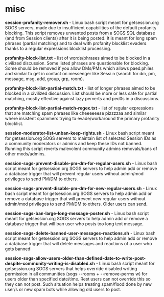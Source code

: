 # misc

**session-profanity-remover.sh** - Linux bash script meant for getsession.org SOGS servers, made due to insufficient capabilities of the default profanity blocking. This script removes unwanted posts from a SOGS SQL database (and from Session clients) after it is being posted. It is meant for long spam phrases (partial matching) and to deal with profanity blocklist evaders thanks to a regular expressions blocklist processing.

**profanity-block-list.txt** - list of words/phrases aimed to be blocked in a civilized discussion. Some listed phrases are questionable for blocking. Some should be removed if you allow DMs/PMs which allows paed.philes and similar to get in contact on messenger like Sessi.n (search for dm, pm, message, msg, add, group, grp, room).

**profanity-block-list-partial-match.txt** - list of longer phrases aimed to be blocked in a civilized discussion. List should be more or less safe for partial matching, mostly effective against lazy perverts and ped0s in a discussions.

**profanity-block-list-partial-match-regex.txt** - list of regular expressions that are matching spam phrases like cheeeeeese pizzzzaa and similar where insistent spammers trying to evade/workaround the primary profanity blocklist.

**session-moderator-list-unban-keep-rights.sh** - Linux bash script meant for getsession.org SOGS servers to maintain list of selected Session IDs as a community moderators or admins and keep these IDs not banned. Running this script reverts malevolent community admins removals/bans of other mods/admins.

**session-sogs-prevent-disable-pm-dm-for-regular-users.sh** - Linux bash script meant for getsession.org SOGS servers to help admin add or remove a database trigger that will prevent regular users without admin/mod privileges to send PM/DM to others.

**session-sogs-prevent-disable-pm-dm-for-new-regular-users.sh** - Linux bash script meant for getsession.org SOGS servers to help admin add or remove a database trigger that will prevent new regular users without admin/mod privileges to send PM/DM to others. Older users can send.

**session-sogs-ban-large-long-message-poster.sh** - Linux bash script meant for getsession.org SOGS servers to help admin add or remove a database trigger that will ban user who posts too long text message.

**session-sogs-delete-banned-user-messages-reactions.sh** - Linux bash script meant for getsession.org SOGS servers to help admin add or remove a database trigger that will delete messages and reactions of a user who gets banned

**session-sogs-allow-users-older-than-defined-date-to-write-post-despite-community-writing-is-disabled.sh** - Linux bash script meant for getsession.org SOGS servers that helps override disabled writing permission in all communities (sogs --rooms + --remove-perms w) for users older than specified date/time. Rest users can not override this so they can not post. Such situation helps treating spam/flood done by new user/s or new spam bots while allowing old users to post.

